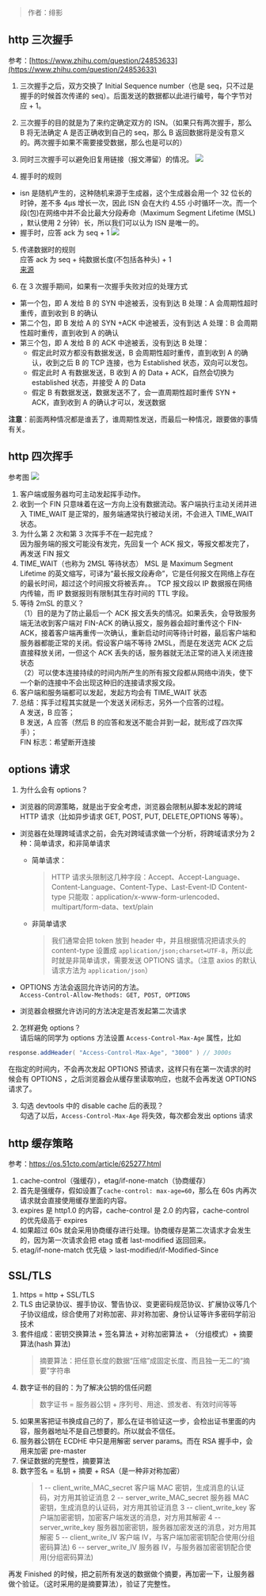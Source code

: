 <!-- ---
title: http
author: 绯影
date: '2022-10-15'
--- -->

> 作者：绯影

## http 三次握手

参考：[https://www.zhihu.com/question/24853633](https://www.zhihu.com/question/24853633)

1. 三次握手之后，双方交换了 Initial Sequence number（也是 seq，只不过是握手的时候首次传递的 seq）。后面发送的数据都以此进行编号，每个字节对应 + 1。
2. 三次握手的目的就是为了来约定确定双方的 ISN。（如果只有两次握手，那么 B 将无法确定 A 是否正确收到自己的 seq，那么 B 返回数据将是没有意义的。两次握手如果不需要接受数据，那么也是可以的）
3. 同时三次握手可以避免旧复用链接（报文滞留）的情况。
   ![](https://p3-juejin.byteimg.com/tos-cn-i-k3u1fbpfcp/b13e4e2bc4924ebaa96668182a4be4ea~tplv-k3u1fbpfcp-watermark.image?ynotemdtimestamp=1665837259419)

4. 握手时的规则

- isn 是随机产生的，这种随机来源于生成器，这个生成器会用一个 32 位长的时钟，差不多 4µs 增长一次，因此 ISN 会在大约 4.55 小时循环一次。而一个段(包)在网络中并不会比最大分段寿命（Maximum Segment Lifetime (MSL) ，默认使用 2 分钟）长，所以我们可以认为 ISN 是唯一的。
- 握手时，应答 ack 为 seq + 1
  ![](https://p6-juejin.byteimg.com/tos-cn-i-k3u1fbpfcp/3096e60d6deb4e1594945692009eadb4~tplv-k3u1fbpfcp-watermark.image?ynotemdtimestamp=1665837259419)

5. 传递数据时的规则  
   应答 ack 为 seq + 纯数据长度(不包括各种头) + 1  
   [来源](https://blog.csdn.net/weijuqie0697/article/details/81362158)

6. 在 3 次握手期间，如果有一次握手失败对应的处理方式

- 第一个包，即 A 发给 B 的 SYN 中途被丢，没有到达 B
  处理：A 会周期性超时重传，直到收到 B 的确认
- 第二个包，即 B 发给 A 的 SYN +ACK 中途被丢，没有到达 A
  处理：B 会周期性超时重传，直到收到 A 的确认
- 第三个包，即 A 发给 B 的 ACK 中途被丢，没有到达 B
  处理：
  - 假定此时双方都没有数据发送，B 会周期性超时重传，直到收到 A 的确认，收到之后 B 的 TCP 连接，也为 Established 状态，双向可以发包。
  - 假定此时 A 有数据发送，B 收到 A 的 Data + ACK，自然会切换为 established 状态，并接受 A 的 Data
  - 假定 B 有数据发送，数据发送不了，会一直周期性超时重传 SYN + ACK，直到收到 A 的确认才可以，发送数据

**注意**：前面两种情况都是谁丢了，谁周期性发送，而最后一种情况，跟要做的事情有关。

## http 四次挥手

参考图
![](https://p1-juejin.byteimg.com/tos-cn-i-k3u1fbpfcp/ae02d5fb533d4497a2aba4e8f392d184~tplv-k3u1fbpfcp-watermark.image?)

1.  客户端或服务器均可主动发起挥手动作。
2.  收到一个 FIN 只意味着在这一方向上没有数据流动。客户端执行主动关闭并进入 TIME_WAIT 是正常的，服务端通常执行被动关闭，不会进入 TIME_WAIT 状态。
3.  为什么第 2 次和第 3 次挥手不在一起完成？  
    因为服务端的报文可能没有发完，先回复一个 ACK 报文，等报文都发完了，再发送 FIN 报文
4.  TIME_WAIT（也称为 2MSL 等待状态）
    MSL 是 Maximum Segment Lifetime 的英文缩写，可译为“最长报文段寿命”，它是任何报文在网络上存在的最长时间，超过这个时间报文将被丢弃。。
    TCP 报文段以 IP 数据报在网络内传输，而 IP 数据报则有限制其生存时间的 TTL 字段。
5.  等待 2mSL 的意义？  
    （1）目的是为了防止最后一个 ACK 报文丢失的情况。如果丢失，会导致服务端无法收到客户端对 FIN-ACK 的确认报文，服务器会超时重传这个 FIN-ACK，接着客户端再重传一次确认，重新启动时间等待计时器，最后客户端和服务器都能正常的关闭。假设客户端不等待 2MSL，而是在发送完 ACK 之后直接释放关闭，一但这个 ACK 丢失的话，服务器就无法正常的进入关闭连接状态  
    （2）可以使本连接持续的时间内所产生的所有报文段都从网络中消失，使下一个新的连接中不会出现这种旧的连接请求报文段。
6.  客户端和服务端都可以发起，发起方均会有 TIME_WAIT 状态
7.  总结：挥手过程其实就是一个发送关闭标志，另外一个应答的过程。  
     A 发送，B 应答；  
     B 发送，A 应答（然后 B 的应答和发送不能合并到一起，就形成了四次挥手）；  
     FIN 标志：希望断开连接

## options 请求

1.  为什么会有 options？

- 浏览器的同源策略，就是出于安全考虑，浏览器会限制从脚本发起的跨域 HTTP 请求（比如异步请求 GET, POST, PUT, DELETE,OPTIONS 等等）。
- 浏览器在处理跨域请求之前，会先对跨域请求做一个分析，将跨域请求分为 2 种：简单请求，和非简单请求

  - 简单请求：
    > HTTP 请求头限制这几种字段：Accept、Accept-Language、Content-Language、Content-Type、Last-Event-ID
    > Content-type 只能取：application/x-www-form-urlencoded、multipart/form-data、text/plain

  * 非简单请求
    > 我们通常会把 token 放到 header 中，并且根据情况把请求头的 content-type 设置成 `application/json;charset=UTF-8`，所以此时就是非简单请求，需要发送 OPTIONS 请求。（注意 axios 的默认请求方法为 `application/json`）

- OPTIONS 方法会返回允许访问的方法。  
  `Access-Control-Allow-Methods: GET, POST, OPTIONS`
- 浏览器会根据允许访问的方法决定是否发起第二次请求

2.  怎样避免 options？  
    请后端的同学为 options 方法设置 `Access-Control-Max-Age` 属性，比如

```java
response.addHeader( "Access-Control-Max-Age", "3000" ) // 3000s
```

在指定的时间内，不会再次发起 OPTIONS 预请求，这样只有在第一次请求的时候会有 OPTIONS ，之后浏览器会从缓存里读取响应，也就不会再发送 OPTIONS 请求了。

3. 勾选 devtools 中的 disable cache 后的表现？  
   勾选了以后，`Access-Control-Max-Age` 将失效，每次都会发出 options 请求

## http 缓存策略

参考：https://os.51cto.com/article/625277.html

1. cache-control（强缓存），etag/if-none-match（协商缓存）
2. 首先是强缓存，假如设置了`cache-control: max-age=60`，那么在 60s 内再次请求就会直接使用缓存里面的内容。
3. expires 是 http1.0 的内容，cache-control 是 2.0 的内容，cache-control 的优先级高于 expires
4. 如果超过 60s 就会采用协商缓存进行处理。协商缓存是第二次请求才会发生的，因为第一次请求会把 etag 或者 last-modified 返回回来。
5. etag/if-none-match 优先级 > last-modified/if-Modified-Since

## SSL/TLS

1. https = http + SSL/TLS
2. TLS 由记录协议、握手协议、警告协议、变更密码规范协议、扩展协议等几个子协议组成，综合使用了对称加密、非对称加密、身份认证等许多密码学前沿技术
3. 套件组成：密钥交换算法 + 签名算法 + 对称加密算法 + （分组模式）+ 摘要算法(hash 算法)
   > 摘要算法：把任意长度的数据“压缩”成固定长度、而且独一无二的“摘要”字符串
4. 数字证书的目的：为了解决公钥的信任问题
   > 数字证书 = 服务器公钥 + 序列号、用途、颁发者、有效时间等等
5. 如果黑客把证书换成自己的了，那么在证书验证这一步，会检出证书里面的内容，服务器地址不是自己想要的。所以就会不信任。
6. 服务器公钥在 ECDHE 中只是用解密 server params。而在 RSA 握手中，会用来加密 pre-master
7. 保证数据的完整性，摘要算法
8. 数字签名 = 私钥 + 摘要 + RSA（是一种非对称加密）
   > 1 -- client_write_MAC_secret 客户端 MAC 密钥，生成消息的认证码，对方用其验证消息
   > 2 -- server_write_MAC_secret 服务器 MAC 密钥，生成消息的认证码，对方用其验证消息
   > 3 -- client_write_key 客户端加密密钥，加密客户端发送的消息，对方用其解密
   > 4 -- server_write_key 服务器加密密钥，服务器加密发送的消息，对方用其解密
   > 5 -- client_write_IV 客户端 IV，与客户端加密密钥配合使用(分组密码算法)
   > 6 -- server_write_IV 服务器 IV，与服务器加密密钥配合使用(分组密码算法)

再发 Finished 的时候，把之前所有发送的数据做个摘要，再加密一下，让服务器做个验证。（这时采用的是摘要算法），验证了完整性。
